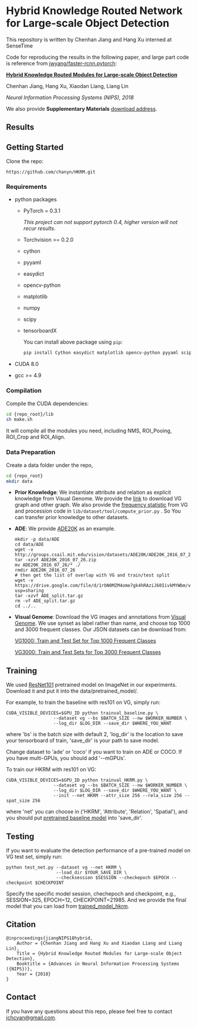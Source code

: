 # Hybrid Knowledge Routed Network for Large-scale Object Detection 

This repository is written by Chenhan Jiang and Hang Xu interned at SenseTime

Code for reproducing the results in the following paper, and large part code is reference from [jwyang/faster-rcnn.pytorch](https://github.com/jwyang/faster-rcnn.pytorch):

[**Hybrid Knowledge Routed Modules for Large-scale Object Detection**](https://arxiv.org/abs/1810.12681)

Chenhan Jiang, Hang Xu, Xiaodan Liang, Liang Lin

*Neural Information Processing Systems (NIPS), 2018*

We also provide **Supplementary Materials** [download address](https://drive.google.com/open?id=1rlZV4Sy8l0cWE7Zp7jo183SXJd2YWJXP).

## Results



## Getting Started

Clone the repo:

```
https://github.com/chanyn/HKRM.git
```

### Requirements

+ python packages

  + PyTorch = 0.3.1
    
    *This project can not support pytorch 0.4, higher version will not recur results.*

  + Torchvision >= 0.2.0

  + cython

  + pyyaml

  + easydict

  + opencv-python

  + matplotlib

  + numpy

  + scipy

  + tensorboardX

    You can install above package using ```pip```:

    ```sh
    pip install Cython easydict matplotlib opencv-python pyyaml scipy
    ```

+ CUDA 8.0

+ gcc >= 4.9



### Compilation

Compile the CUDA dependencies:

```sh
cd {repo_root}/lib
sh make.sh
```

It will compile all the modules you need, including NMS, ROI_Pooing, ROI_Crop and ROI_Align. 



### Data Preparation

Create a data folder under the repo,

```sh
cd {repo_root}
mkdir data
```

+ **Prior Knowledge**: We instantiate attribute and relation as explicit knowledge from Visual Genome. We provide the [link](https://drive.google.com/file/d/1ceFJV44C9XjcmBS3xNiIMaf3vsPE3yP8/view?usp=sharing) to download VG graph and other graph. We also provide the [frequency statistic](https://drive.google.com/file/d/11TMCOSYCQmCRB2PVMf4Jo9mEODUs12Cq/view?usp=sharing) from VG and procession code in ```lib/dataset/tool/compute_prior.py``` .  So You can transfer prior knowledge to other datasets. 

+ **ADE**: We provide [ADE20K](http://groups.csail.mit.edu/vision/datasets/ADE20K/) as an example.

  ```shell
  mkdir -p data/ADE
  cd data/ADE
  wget -v http://groups.csail.mit.edu/vision/datasets/ADE20K/ADE20K_2016_07_26.zip
  tar -xzvf ADE20K_2016_07_26.zip
  mv ADE20K_2016_07_26/* ./
  rmdir ADE20K_2016_07_26
  # then get the list of overlap with VG and train/test split
  wget -v https://drive.google.com/file/d/1rbN0MZM4ome7gk4hRAziJ60IivkMYWbm/view?usp=sharing
  tar -xzvf ADE_split.tar.gz
  rm -vf ADE_split.tar.gz
  cd ../..
  ```

+ **Visual Genome**: Download the VG images and annotations from [Visual Genome](http://visualgenome.org/). We use synset as label rather than name, and choose top 1000 and 3000 frequent classes. Our JSON datasets can be download from:

  [VG1000: Train and Test Set for Top 1000 Frequent Classes](https://drive.google.com/file/d/1PyUa5j0v0qKyf4TvUnHW-3LwSzJep9XE/view?usp=sharing)

  [VG3000: Train and Test Sets for Top 3000 Frequent Classes](https://drive.google.com/file/d/1YF9UorYbYHcYlHT1tYP81abauaK8goYX/view?usp=sharing)



## Training 

We used [ResNet101](https://www.dropbox.com/s/iev3tkbz5wyyuz9/resnet101_caffe.pth?dl=0) pretrained model on ImageNet in our experiments. Download it and put it into the data/pretrained_model/.

For example, to train the baseline with res101 on VG, simply run:

```shell
CUDA_VISIBLE_DEVICES=$GPU_ID python trainval_baseline.py \
                  --dataset vg --bs $BATCH_SIZE --nw $WORKER_NUMBER \
                  --log_dir $LOG_DIR --save_dir $WHERE_YOU_WANT
```

where 'bs' is the batch size with default 2, 'log_dir' is the location to save your tensorboard of train, 'save_dir' is your path to save model. 

Change dataset to 'ade' or 'coco' if you want to train on ADE or COCO.  If you have multi-GPUs, you should add '--mGPUs'.

To train our HKRM with res101 on VG:

```shell
CUDA_VISIBLE_DEVICES=$GPU_ID python trainval_HKRM.py \
                  --dataset vg --bs $BATCH_SIZE --nw $WORKER_NUMBER \
                  --log_dir $LOG_DIR --save_dir $WHERE_YOU_WANT \
                  --init --net HKRM --attr_size 256 --rela_size 256 --spat_size 256
```

where 'net' you can choose in ('HKRM', 'Attribute', 'Relation', 'Spatial'), and you should put [pretrained baseline model](https://drive.google.com/file/d/1sCPYYkKnYyBPJ281ivY8J9NBSDWDTs2L/view?usp=sharing) into 'save_dir'.


## Testing

If you want to evaluate the detection performance of a pre-trained model on VG test set, simply run:

```shell
python test_net.py --dataset vg --net HKRM \
                   --load_dir $YOUR_SAVE_DIR \
                   --checksession $SESSION --checkepoch $EPOCH --checkpoint $CHECKPOINT 
```

Specify the specific model session, chechepoch and checkpoint, e.g., SESSION=325, EPOCH=12, CHECKPOINT=21985. And we provide the final model that you can load from [trained_model_hkrm](https://drive.google.com/file/d/1FNIhxMSaJoeOobzvTEgUdT_uNq4hEPzB/view?usp=sharing).



## Citation

```
@inproceedings{jiangNIPS18hybrid,
    Author = {Chenhan Jiang and Hang Xu and Xiaodan Liang and Liang Lin},
    Title = {Hybrid Knowledge Routed Modules for Large-scale Object Detection},
    Booktitle = {Advances in Neural Information Processing Systems ({NIPS})},
    Year = {2018}
}
```



## Contact

If you have any questions about this repo, please feel free to contact [jchcyan@gmail.com](mailto:jchcya@gmail.com).



